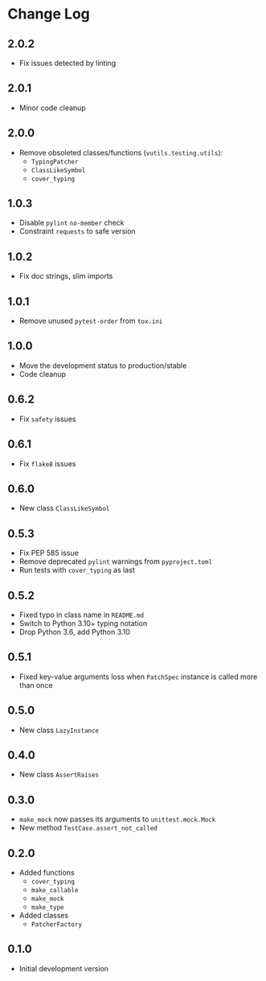 # Change Log

## 2.0.2

* Fix issues detected by linting

## 2.0.1

* Minor code cleanup

## 2.0.0

* Remove obsoleted classes/functions (`vutils.testing.utils`):
  * `TypingPatcher`
  * `ClassLikeSymbol`
  * `cover_typing`

## 1.0.3

* Disable `pylint` `no-member` check
* Constraint `requests` to safe version

## 1.0.2

* Fix doc strings, slim imports

## 1.0.1

* Remove unused `pytest-order` from `tox.ini`

## 1.0.0

* Move the development status to production/stable
* Code cleanup

## 0.6.2

* Fix `safety` issues

## 0.6.1

* Fix `flake8` issues

## 0.6.0

* New class `ClassLikeSymbol`

## 0.5.3

* Fix PEP 585 issue
* Remove deprecated `pylint` warnings from `pyproject.toml`
* Run tests with `cover_typing` as last

## 0.5.2

* Fixed typo in class name in `README.md`
* Switch to Python 3.10+ typing notation
* Drop Python 3.6, add Python 3.10

## 0.5.1

* Fixed key-value arguments loss when `PatchSpec` instance is called more than
  once

## 0.5.0

* New class `LazyInstance`

## 0.4.0

* New class `AssertRaises`

## 0.3.0

* `make_mock` now passes its arguments to `unittest.mock.Mock`
* New method `TestCase.assert_not_called`

## 0.2.0

* Added functions
  * `cover_typing`
  * `make_callable`
  * `make_mock`
  * `make_type`
* Added classes
  * `PatcherFactory`

## 0.1.0

* Initial development version
